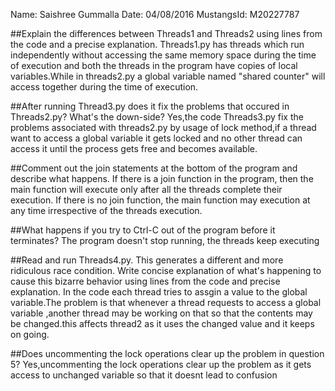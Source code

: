 Name: Saishree Gummalla
Date: 04/08/2016
MustangsId: M20227787

##Explain the differences between Threads1 and Threads2 using lines from the code and a precise explanation.
Threads1.py has threads which run independently without accessing the same memory space during the time of execution and both the threads in the program have copies of local variables.While in threads2.py a global variable named "shared counter" will access together during the time of execution.

##After running Thread3.py does it fix the problems that occured in Threads2.py? What's the down-side?
Yes,the code Threads3.py fix the problems associated with threads2.py by usage of lock method,if a thread want to access a global variable it gets locked and no other thread can access it until the process gets free and becomes available.

##Comment out the join statements at the bottom of the program and describe what happens.
If there is a join function in the program, then the main function will execute only after all the threads complete their execution. If there is no join function, the main function may execution at any time irrespective of the threads execution.

##What happens if you try to Ctrl-C out of the program before it terminates?
The program doesn't stop running, the threads keep executing

##Read and run Threads4.py. This generates a different and more ridiculous race condition. Write concise explanation of what's happening to cause this bizarre behavior using lines from the code and precise explanation.
In the code each thread tries to assgin a value to the global variable.The problem is that whenever a thread requests to access a global variable ,another thread may be working on that so that the contents may be changed.this affects thread2 as it uses the changed value and it keeps on going.
 
 ##Does uncommenting the lock operations clear up the problem in question 5?
Yes,uncommenting the lock operations clear up the problem as it gets access to unchanged variable so that it doesnt lead to confusion
